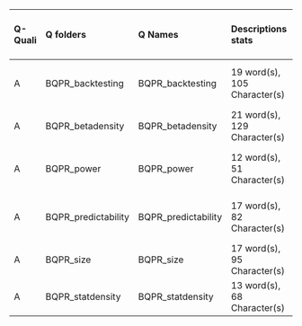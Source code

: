 |Q-Quali |Q folders           |Q Names             |Descriptions stats           |Keywords stats           |Found SW |Meta Info data fields   |
|:-------|:-------------------|:-------------------|:----------------------------|:------------------------|:--------|:-----------------------|
|A       |BQPR_backtesting    |BQPR_backtesting    |19 word(s), 105 Character(s) |5: 5 (standard), 0 (new) |r        |q, p, a, d, k, df, e, s |
|A       |BQPR_betadensity    |BQPR_betadensity    |21 word(s), 129 Character(s) |5: 5 (standard), 0 (new) |r        |q, p, a, d, k, e, s     |
|A       |BQPR_power          |BQPR_power          |12 word(s), 51 Character(s)  |5: 5 (standard), 0 (new) |r        |q, p, a, d, k, df, e, s |
|A       |BQPR_predictability |BQPR_predictability |17 word(s), 82 Character(s)  |5: 5 (standard), 0 (new) |r        |q, p, a, d, k, df, e, s |
|A       |BQPR_size           |BQPR_size           |17 word(s), 95 Character(s)  |5: 5 (standard), 0 (new) |r        |q, p, a, d, k, e, s     |
|A       |BQPR_statdensity    |BQPR_statdensity    |13 word(s), 68 Character(s)  |5: 5 (standard), 0 (new) |r        |q, p, a, d, k, e, s     |
